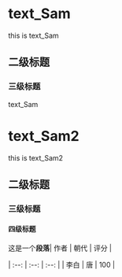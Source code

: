 





# text_Sam

this is text_Sam

## 二级标题

### 三级标题

text_Sam

# text_Sam2

this is text_Sam2

## 二级标题

### 三级标题

#### 四级标题

这是一个**段落**| 作者 | 朝代 | 评分 |

| :--: | :--: | :--: |
| 李白 |  唐  | 100  |
